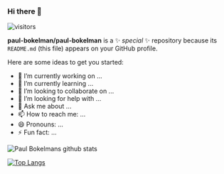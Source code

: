 ### Hi there 👋

![visitors](https://visitor-badge.glitch.me/badge?page_id=paul-bokelman.visitor-badge)

**paul-bokelman/paul-bokelman** is a ✨ _special_ ✨ repository because its `README.md` (this file) appears on your GitHub profile.

Here are some ideas to get you started:

- 🔭 I’m currently working on ...
- 🌱 I’m currently learning ...
- 👯 I’m looking to collaborate on ...
- 🤔 I’m looking for help with ...
- 💬 Ask me about ...
- 📫 How to reach me: ...
- 😄 Pronouns: ...
- ⚡ Fun fact: ...


![Paul Bokelmans github stats](https://github-readme-stats.vercel.app/api?username=paul-bokelman)

[![Top Langs](https://github-readme-stats.vercel.app/api/top-langs/?username=paul-bokelman)](https://github.com/anuraghazra/github-readme-stats)
